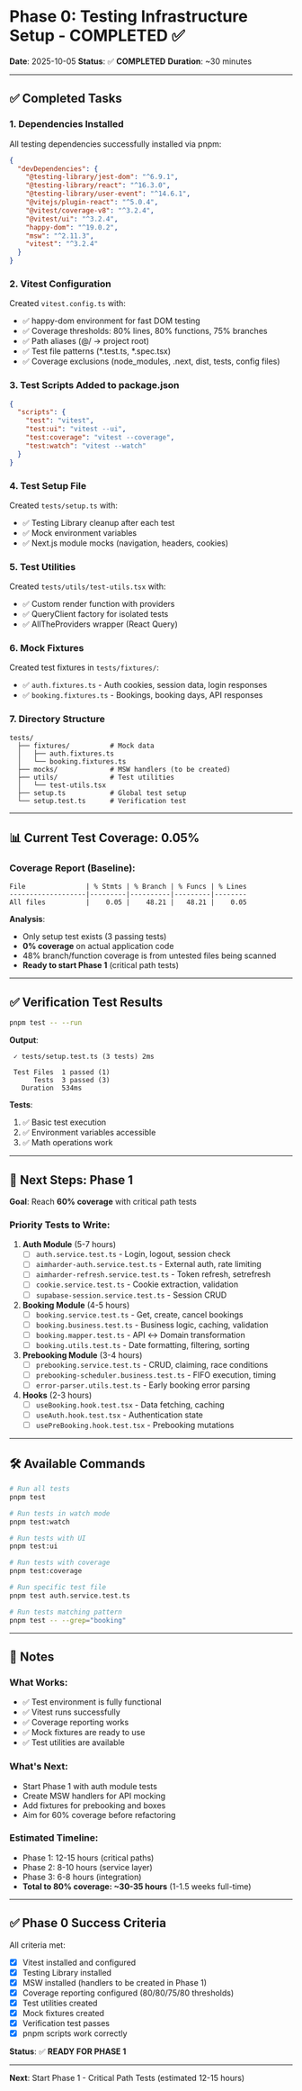 # Phase 0: Testing Infrastructure Setup - COMPLETED ✅

**Date**: 2025-10-05
**Status**: ✅ **COMPLETED**
**Duration**: ~30 minutes

---

## ✅ Completed Tasks

### 1. Dependencies Installed
All testing dependencies successfully installed via pnpm:

```json
{
  "devDependencies": {
    "@testing-library/jest-dom": "^6.9.1",
    "@testing-library/react": "^16.3.0",
    "@testing-library/user-event": "^14.6.1",
    "@vitejs/plugin-react": "^5.0.4",
    "@vitest/coverage-v8": "^3.2.4",
    "@vitest/ui": "^3.2.4",
    "happy-dom": "^19.0.2",
    "msw": "^2.11.3",
    "vitest": "^3.2.4"
  }
}
```

### 2. Vitest Configuration
Created `vitest.config.ts` with:
- ✅ happy-dom environment for fast DOM testing
- ✅ Coverage thresholds: 80% lines, 80% functions, 75% branches
- ✅ Path aliases (@/ → project root)
- ✅ Test file patterns (*.test.ts, *.spec.tsx)
- ✅ Coverage exclusions (node_modules, .next, dist, tests, config files)

### 3. Test Scripts Added to package.json
```json
{
  "scripts": {
    "test": "vitest",
    "test:ui": "vitest --ui",
    "test:coverage": "vitest --coverage",
    "test:watch": "vitest --watch"
  }
}
```

### 4. Test Setup File
Created `tests/setup.ts` with:
- ✅ Testing Library cleanup after each test
- ✅ Mock environment variables
- ✅ Next.js module mocks (navigation, headers, cookies)

### 5. Test Utilities
Created `tests/utils/test-utils.tsx` with:
- ✅ Custom render function with providers
- ✅ QueryClient factory for isolated tests
- ✅ AllTheProviders wrapper (React Query)

### 6. Mock Fixtures
Created test fixtures in `tests/fixtures/`:
- ✅ `auth.fixtures.ts` - Auth cookies, session data, login responses
- ✅ `booking.fixtures.ts` - Bookings, booking days, API responses

### 7. Directory Structure
```
tests/
  ├── fixtures/          # Mock data
  │   ├── auth.fixtures.ts
  │   └── booking.fixtures.ts
  ├── mocks/             # MSW handlers (to be created)
  ├── utils/             # Test utilities
  │   └── test-utils.tsx
  ├── setup.ts           # Global test setup
  └── setup.test.ts      # Verification test
```

---

## 📊 Current Test Coverage: **0.05%**

### Coverage Report (Baseline):
```
File               | % Stmts | % Branch | % Funcs | % Lines
-------------------|---------|----------|---------|--------
All files          |    0.05 |    48.21 |   48.21 |    0.05
```

**Analysis**:
- Only setup test exists (3 passing tests)
- **0% coverage** on actual application code
- 48% branch/function coverage is from untested files being scanned
- **Ready to start Phase 1** (critical path tests)

---

## ✅ Verification Test Results

```bash
pnpm test -- --run
```

**Output**:
```
 ✓ tests/setup.test.ts (3 tests) 2ms

 Test Files  1 passed (1)
      Tests  3 passed (3)
   Duration  534ms
```

**Tests**:
1. ✅ Basic test execution
2. ✅ Environment variables accessible
3. ✅ Math operations work

---

## 🎯 Next Steps: Phase 1

**Goal**: Reach **60% coverage** with critical path tests

### Priority Tests to Write:

1. **Auth Module** (5-7 hours)
   - [ ] `auth.service.test.ts` - Login, logout, session check
   - [ ] `aimharder-auth.service.test.ts` - External auth, rate limiting
   - [ ] `aimharder-refresh.service.test.ts` - Token refresh, setrefresh
   - [ ] `cookie.service.test.ts` - Cookie extraction, validation
   - [ ] `supabase-session.service.test.ts` - Session CRUD

2. **Booking Module** (4-5 hours)
   - [ ] `booking.service.test.ts` - Get, create, cancel bookings
   - [ ] `booking.business.test.ts` - Business logic, caching, validation
   - [ ] `booking.mapper.test.ts` - API ↔ Domain transformation
   - [ ] `booking.utils.test.ts` - Date formatting, filtering, sorting

3. **Prebooking Module** (3-4 hours)
   - [ ] `prebooking.service.test.ts` - CRUD, claiming, race conditions
   - [ ] `prebooking-scheduler.business.test.ts` - FIFO execution, timing
   - [ ] `error-parser.utils.test.ts` - Early booking error parsing

4. **Hooks** (2-3 hours)
   - [ ] `useBooking.hook.test.tsx` - Data fetching, caching
   - [ ] `useAuth.hook.test.tsx` - Authentication state
   - [ ] `usePreBooking.hook.test.tsx` - Prebooking mutations

---

## 🛠️ Available Commands

```bash
# Run all tests
pnpm test

# Run tests in watch mode
pnpm test:watch

# Run tests with UI
pnpm test:ui

# Run tests with coverage
pnpm test:coverage

# Run specific test file
pnpm test auth.service.test.ts

# Run tests matching pattern
pnpm test -- --grep="booking"
```

---

## 📝 Notes

### What Works:
- ✅ Test environment is fully functional
- ✅ Vitest runs successfully
- ✅ Coverage reporting works
- ✅ Mock fixtures are ready to use
- ✅ Test utilities are available

### What's Next:
- Start Phase 1 with auth module tests
- Create MSW handlers for API mocking
- Add fixtures for prebooking and boxes
- Aim for 60% coverage before refactoring

### Estimated Timeline:
- Phase 1: 12-15 hours (critical paths)
- Phase 2: 8-10 hours (service layer)
- Phase 3: 6-8 hours (integration)
- **Total to 80% coverage: ~30-35 hours** (1-1.5 weeks full-time)

---

## ✅ Phase 0 Success Criteria

All criteria met:

- [x] Vitest installed and configured
- [x] Testing Library installed
- [x] MSW installed (handlers to be created in Phase 1)
- [x] Coverage reporting configured (80/80/75/80 thresholds)
- [x] Test utilities created
- [x] Mock fixtures created
- [x] Verification test passes
- [x] pnpm scripts work correctly

**Status**: ✅ **READY FOR PHASE 1**

---

**Next**: Start Phase 1 - Critical Path Tests (estimated 12-15 hours)
